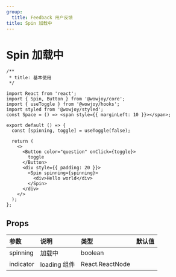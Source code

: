```yaml
---
group:
  title: Feedback 用户反馈
title: Spin 加载中
---
```


# Spin 加载中

```tsx
/**
 * title: 基本使用
 */

import React from 'react';
import { Spin, Button } from '@wowjoy/core';
import { useToggle } from '@wowjoy/hooks';
import styled from '@wowjoy/styled';
const Space = () => <span style={{ marginLeft: 10 }}></span>;

export default () => {
  const [spinning, toggle] = useToggle(false);

  return (
    <>
      <Button color="question" onClick={toggle}>
        toggle
      </Button>
      <div style={{ padding: 20 }}>
        <Spin spinning={spinning}>
          <div>Hello world</div>
        </Spin>
      </div>
    </>
  );
};
```

## Props

| 参数      | 说明         | 类型            | 默认值 |
| :-------- | :----------- | :-------------- | :----- |
| spinning  | 加载中       | boolean         |        |
| indicator | loading 组件 | React.ReactNode |        |
